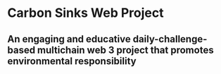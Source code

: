# Carbon Sinks Web Project

## An engaging and educative daily-challenge-based multichain web 3 project that promotes environmental responsibility


